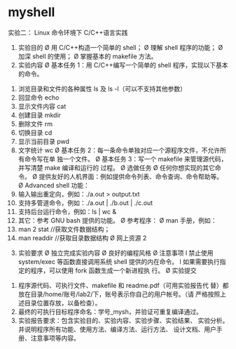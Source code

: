 # myshell

实验二： Linux 命令环境下 C/C++语言实践
1. 实验目的
Ø 用 C/C++构造一个简单的 shell；
Ø 理解 shell 程序的功能；
Ø 加深 shell 的使用；
Ø 掌握基本的 makefile 方法。
2. 实验内容
Ø 基本任务 1：用 C/C++编写一个简单的 shell 程序，实现以下基本的命令。
1) 浏览目录和文件的各种属性 ls 及 ls -l（可以不支持其他参数）
2) 回显命令 echo
3) 显示文件内容 cat
4) 创建目录 mkdir
5) 删除文件 rm
6) 切换目录 cd
7) 显示当前目录 pwd
8) 文字统计 wc
Ø 基本任务 2：每一条命令单独对应一个源程序文件，不允许所有命令写在单
独一个文件。
Ø 基本任务 3：写一个 makefile 来管理源代码，并写清楚 make 编译和运行的
过程。
Ø 选做任务
Ø 任何你想实现的其它命令。
Ø 提供友好的人机界面：例如提供命令列表、命令查询、命令帮助等。
Ø Advanced shell 功能：
1) 输入输出重定向，例如：./a.out > output.txt
2) 支持多管道命令，例如：./a.out | ./b.out | ./c.out
3) 支持后台运行命令，例如：ls | wc &
4) 其它：参考 GNU bash 提供的功能。
Ø 参考程序：
Ø man 手册，例如：
1) man 2 stat //获取文件数据结构；
2) man readdir //获取目录数据结构
Ø 网上资源
2
3. 实验要求
Ø 独立完成实验内容
Ø 良好的编程风格
Ø 注意事项
l 禁止使用 system/exec 等函数直接调用系统 shell 提供的内在命令。
l 如果需要执行指定的程序，可以使用 fork 函数生成一个新进程执
行。
Ø 实验提交
1) 程序源代码、可执行文件、makefile 和 readme.pdf（可用实验报告代
替）都放在目录/home/账号/lab2/下，账号表示你自己的用户帐号。（请
严格按照上述目录位置存放，以备检查）。
2) 最终的可执行目标程序命名：学号_mysh，并验证可重复编译通过。
3) 实验报告要求：包含实验目的、实验内容、实验步骤、实验结果、
实验分析。并说明程序所有功能、使用方法、编译方法、运行方法、
设计文档、用户手册、注意事项等内容。
